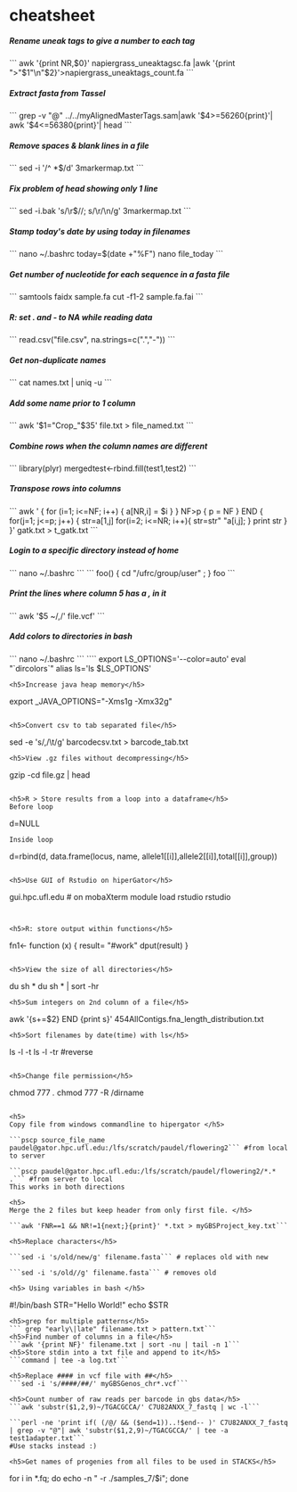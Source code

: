 # cheatsheet
<h5>Rename uneak tags to give a number to each tag</h5>
```
 awk '{print NR,$0}' napiergrass_uneaktagsc.fa |awk '{print ">"$1"\n"$2}'>napiergrass_uneaktags_count.fa
 ```
<h5>Extract fasta from Tassel</h5>
```
grep -v "@" ../../myAlignedMasterTags.sam|awk '$4>=56260{print}'| awk '$4<=56380{print}'| head
```
<h5>Remove spaces & blank lines in a file</h5>
```
sed -i '/^ *$/d' 3markermap.txt
```
<h5>Fix problem of head showing only 1 line </h5>
```
sed -i.bak 's/\r$//; s/\r/\n/g' 3markermap.txt
```
<h5>Stamp today's date by using today in filenames</h5>
```
nano ~/.bashrc
today=$(date +"%F")
nano file_today
```
<h5>Get number of nucleotide for each sequence in a fasta file</h5>
```
samtools faidx sample.fa
cut -f1-2 sample.fa.fai
```
<h5>R: set . and - to NA while reading data</h5>
```
read.csv("file.csv", na.strings=c(".","-"))
```

<h5>Get non-duplicate names </h5>
```
cat names.txt | uniq -u 
```

<h5>Add some name prior to 1 column </h5>
```
awk '$1="Crop_"$35' file.txt > file_named.txt
```
<h5>Combine rows when the column names are different</h5>
```
library(plyr)
mergedtest<-rbind.fill(test1,test2)
```
<h5>Transpose rows into columns</h5>
```
awk '
{ 
    for (i=1; i<=NF; i++)  {
        a[NR,i] = $i
    }
}
NF>p { p = NF }
END {    
    for(j=1; j<=p; j++) {
        str=a[1,j]
        for(i=2; i<=NR; i++){
            str=str" "a[i,j];
        }
        print str
    }
}' gatk.txt > t_gatk.txt
```

<h5>Login to a specific directory instead of home</h5>
```
nano ~/.bashrc
```
```
foo() { cd "/ufrc/group/user" ; }
foo
```
<h5>Print the lines where column 5 has a , in it </h5>
```
awk '$5 ~/,/' file.vcf'
```

<h5>Add colors to directories in bash</h5>
```
nano ~/.bashrc
```
````
export LS_OPTIONS='--color=auto'
eval "`dircolors`"
alias ls='ls $LS_OPTIONS'

```
<h5>Increase java heap memory</h5>
```
export _JAVA_OPTIONS="-Xms1g -Xmx32g"
```

<h5>Convert csv to tab separated file</h5>
```
sed -e 's/,/\t/g' barcodecsv.txt > barcode_tab.txt
```
<h5>View .gz files without decompressing</h5>
```
gzip -cd file.gz | head
```

<h5>R > Store results from a loop into a dataframe</h5>
Before loop
```
d=NULL
```
Inside loop
```
d=rbind(d, data.frame(locus, name, allele1[[i]],allele2[[i]],total[[i]],group))
```

<h5>Use GUI of Rstudio on hiperGator</h5>
```
gui.hpc.ufl.edu # on mobaXterm
module load rstudio
rstudio
```


<h5>R: store output within functions</h5>

```
fn1<- function (x) { 
  result= "#work"
  dput(result)
}
```

<h5>View the size of all directories</h5>
```
du sh *
du sh * | sort -hr
```
<h5>Sum integers on 2nd column of a file</h5>
```
awk '{s+=$2} END {print s}' 454AllContigs.fna_length_distribution.txt
```
<h5>Sort filenames by date(time) with ls</h5>

```
ls -l -t
ls -l -tr #reverse
```

<h5>Change file permission</h5>

```
chmod 777 *.*
chmod 777 -R /dirname
```

<h5>
Copy file from windows commandline to hipergator </h5>

```pscp source_file_name paudel@gator.hpc.ufl.edu:/lfs/scratch/paudel/flowering2``` #from local to server

```pscp paudel@gator.hpc.ufl.edu:/lfs/scratch/paudel/flowering2/*.* .``` #from server to local
This works in both directions

<h5>
Merge the 2 files but keep header from only first file. </h5>

```awk 'FNR==1 && NR!=1{next;}{print}' *.txt > myGBSProject_key.txt```

<h5>Replace characters</h5>

```sed -i 's/old/new/g' filename.fasta``` # replaces old with new

```sed -i 's/old//g' filename.fasta``` # removes old

<h5> Using variables in bash </h5>
```
#!/bin/bash
STR="Hello World!"
echo $STR 
```
<h5>grep for multiple patterns</h5>
``` grep "early\|late" filename.txt > pattern.txt```
<h5>Find number of columns in a file</h5>
```awk '{print NF}' filename.txt | sort -nu | tail -n 1```
<h5>Store stdin into a txt file and append to it</h5>
```command | tee -a log.txt```

<h5>Replace #### in vcf file with ##</h5>
```sed -i 's/####/##/' myGBSGenos_chr*.vcf```

<h5>Count number of raw reads per barcode in gbs data</h5>
```awk 'substr($1,2,9)~/TGACGCCA/' C7U82ANXX_7_fastq | wc -l```

```perl -ne 'print if( (/@/ && ($end=1))..!$end-- )' C7U82ANXX_7_fastq | grep -v "@"| awk 'substr($1,2,9)~/TGACGCCA/' | tee -a test1adapter.txt```
#Use stacks instead :)

<h5>Get names of progenies from all files to be used in STACKS</h5>
```
for i in *.fq; do echo -n " -r ./samples_7/$i"; done
```
